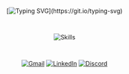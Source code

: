 <div align="center">

<br>

[![Typing SVG](https://readme-typing-svg.herokuapp.com/?font=verdana&pause=1000&color=9CA3AF&size=40&center=true&vCenter=true&width=1000&lines=Hello!+I'm+Jefferson!;Full+Stack+Developer!)](https://git.io/typing-svg)

<br>

![Skills](https://skillicons.dev/icons?i=js,ts,react,next,nodejs,nest,prisma,git,dart,flutter,firebase,supabase,aws,vscode,figma,docker&perline=8)
<br>

<br>

[![Gmail](https://img.shields.io/badge/-Gmail-%23333?style=for-the-badge&logo=gmail&logoColor=ffffff)](mailto:jefferson@kips.tech)
[![LinkedIn](https://img.shields.io/badge/-LinkedIn-%23333?style=for-the-badge&logo=linkedin&logoColor=ffffff)](https://www.linkedin.com/in/jeffersonppessoa)
[![Discord](https://img.shields.io/badge/Discord-%23333?style=for-the-badge&logo=discord&logoColor=ffffff)](https://discordapp.com/channels/@me/1119920127509549107)

<br>

  <!-- <img src="https://github.com/jeffersonponte/jeffersonponte/assets/104142117/cd4e0a7c-9415-481f-99d0-093f05c98331" width="400"> -->

</div>


